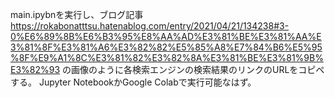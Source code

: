 main.ipybnを実行し、ブログ記事
https://rokabonatttsu.hatenablog.com/entry/2021/04/21/134238#3-0%E6%89%8B%E6%B3%95%E8%AA%AD%E3%81%BE%E3%81%AA%E3%81%8F%E3%81%A6%E3%82%82%E5%85%A8%E7%84%B6%E5%95%8F%E9%A1%8C%E3%81%82%E3%82%8A%E3%81%BE%E3%81%9B%E3%82%93
の画像のように各検索エンジンの検索結果のリンクのURLをコピペする。
Jupyter NotebookかGoogle Colabで実行可能なはず。
